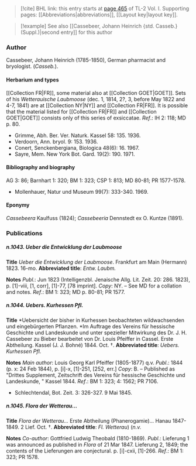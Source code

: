 > [!cite] BHL link: this entry starts at [page 465](https://www.biodiversitylibrary.org/item/103414#page/513/mode/1up) of TL-2 Vol. I.
> Supporting pages: [[Abbreviations|abbreviations]], [[Layout key|layout key]].

> [!example] See also [[Cassebeer, Johann Heinrich {std. Casseb.} (Suppl.)|second entry]] for this author

### Author

Cassebeer, Johann Heinrich (1785-1850), German pharmacist and bryologist. (*Casseb.*).

#### Herbarium and types

[[Collection FR|FR]], some material also at [[Collection GOET|GOET]]. Sets of his *Wetterauische Laubmoose* (dec. 1, 1814, 2?, 3, before May 1822 and 4-7, 1841) are at [[Collection NY|NY]] and [[Collection FR|FR]]. It is possible that the material listed for [[Collection FR|FR]] and [[Collection GOET|GOET]] consists only of this series of exsiccatae.
*Ref*.: IH 2: 118; MD p. 80.
- Grimme, Abh. Ber. Ver. Naturk. Kassel 58: 135. 1936.
- Verdoorn, Ann. bryol. 9: 153. 1936.
- Conert, Senckenbergiana, Biologica 48(6): 16. 1967.
- Sayre, Mem. New York Bot. Gard. 19(2): 190. 1971.

#### Bibliography and biography

AG 3: 86; Barnhart 1: 320; BM 1: 323; CSP 1: 813; MD 80-81; PR 1577-1578.
- Mollenhauer, Natur und Museum 99(7): 333-340. 1969.

#### Eponymy

*Cassebeera* Kaulfuss (1824); *Cassebeeria* Dennstedt ex O. Kuntze (1891).

### Publications

##### n.1043. Ueber die Entwicklung der Laubmoose

**Title**
*Ueber die Entwicklung der Laubmoose*. Frankfurt am Main (Hermann) 1823. 16-mo.
**Abbreviated title**: *Entw. Laubm.*

**Notes**
*Publ*.: Jun 1823 (Intelligenzbl. Jenaische Allg. Lit. Zeit. 20: 286. 1823), p. \[1\]-viii, \[1, corr\], \[1\]-77, \[78 imprint\]. *Copy*: NY. – See MD for a collation and notes.
*Ref*.: BM 1: 323; MD p. 80-81; PR 1577.

##### n.1044. Uebers. Kurhessen Pfl.

**Title**
*Uebersicht der bisher in Kurhessen beobachteten wildwachsenden und eingebürgerten Pflanzen. *Im Auftrage des Vereins für hessische Geschichte und Landeskunde und unter spezieller Mitwirkung des Dr. J. H. Cassebeer zu Bieber bearbeitet von Dr. Louis Pfeiffer in Cassel. Erste Abtheilung. Kassel (J. J. Bohné) 1844. Oct. †.
**Abbreviated title**: *Uebers. Kurhessen Pfl.*

**Notes**
*Main author*: Louis Georg Karl Pfeiffer (1805-1877) q.v.
*Publ*.: 1844 (p. x: 24 Feb 1844), p. \[i\]-x, \[1\]-251, \[252, err.\] *Copy*: B. – Published as "Drittes Supplement, Zeitschrift des Vereins für hessische Geschichte und Landeskunde, " Kassel 1844.
*Ref*.: BM 1: 323; 4: 1562; PR 7106.
- Schlechtendal, Bot. Zeit. 3: 326-327. 9 Mai 1845.

##### n.1045. Flora der Wetterau...

**Title**
*Flora der Wetterau...* Erste Abtheilung (Phanerogamie)... Hanau 1847-1849. 2 Lief. Oct. †.
**Abbreviated title**: *Fl. Wetterau*) (*n.v.*

**Notes**
*Co-author*: Gottfried Ludwig Theobald (1810-1869).
*Publ*.: Lieferung 1 was announced as published in *Flora* of 21 Mar 1847. Lieferung 2, 1849; the contents of the Lieferungen are conjectural. p. \[i\]-cxii, \[1\]-266.
*Ref*.: BM 1: 323; PR 1578.

